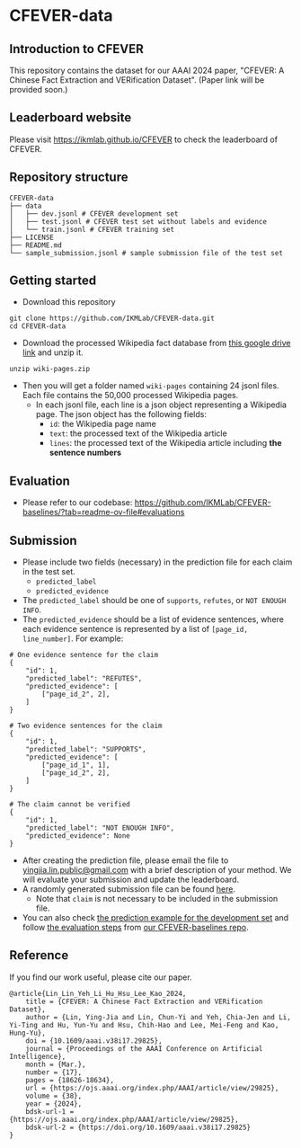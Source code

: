 # CFEVER-data

## Introduction to CFEVER
This repository contains the dataset for our AAAI 2024 paper, "CFEVER: A Chinese Fact Extraction and VERification Dataset". (Paper link will be provided soon.)

## Leaderboard website
Please visit https://ikmlab.github.io/CFEVER to check the leaderboard of CFEVER.

## Repository structure
```
CFEVER-data
├── data
│   ├── dev.jsonl # CFEVER development set
│   ├── test.jsonl # CFEVER test set without labels and evidence
│   └── train.jsonl # CFEVER training set
├── LICENSE
├── README.md
└── sample_submission.jsonl # sample submission file of the test set
```

## Getting started
- Download this repository
```
git clone https://github.com/IKMLab/CFEVER-data.git
cd CFEVER-data
```
- Download the processed Wikipedia fact database from [this google drive link](https://drive.google.com/file/d/1uFkoHbJ2iqm2pMR3rHHBTym3Q7pukKm8/view?usp=sharing) and unzip it.
```
unzip wiki-pages.zip
```
- Then you will get a folder named `wiki-pages` containing 24 jsonl files. Each file contains the 50,000 processed Wikipedia pages.
    - In each jsonl file, each line is a json object representing a Wikipedia page. The json object has the following fields:
        - `id`: the Wikipedia page name
        - `text`: the processed text of the Wikipedia article
        - `lines`: the processed text of the Wikipedia article including **the sentence numbers**

## Evaluation
- Please refer to our codebase: https://github.com/IKMLab/CFEVER-baselines/?tab=readme-ov-file#evaluations

## Submission
- Please include two fields (necessary) in the prediction file for each claim in the test set.
    - `predicted_label`
    - `predicted_evidence`
- The `predicted_label` should be one of `supports`, `refutes`, or `NOT ENOUGH INFO`.
- The `predicted_evidence` should be a list of evidence sentences, where each evidence sentence is represented by a list of `[page_id, line_number]`. For example:

```
# One evidence sentence for the claim
{
    "id": 1,
    "predicted_label": "REFUTES",
    "predicted_evidence": [
        ["page_id_2", 2],
    ]
}
```

```
# Two evidence sentences for the claim
{
    "id": 1,
    "predicted_label": "SUPPORTS",
    "predicted_evidence": [
        ["page_id_1", 1],
        ["page_id_2", 2],
    ]
}
```

```
# The claim cannot be verified
{
    "id": 1,
    "predicted_label": "NOT ENOUGH INFO",
    "predicted_evidence": None
}
```
- After creating the prediction file, please email the file to yingjia.lin.public@gmail.com with a brief description of your method. We will evaluate your submission and update the leaderboard.
- A randomly generated submission file can be found [here](sample_submission.jsonl).
    - Note that `claim` is not necessary to be included in the submission file.
- You can also check [the prediction example for the development set](https://github.com/IKMLab/CFEVER-baselines/blob/main/simple_baseline/data/dumb_dev_pred.jsonl) and follow [the evaluation steps](https://github.com/IKMLab/CFEVER-baselines/tree/main?tab=readme-ov-file#sentence-retrieval-and-claim-verification) from [our CFEVER-baselines repo](https://github.com/IKMLab/CFEVER-baselines).


## Reference
If you find our work useful, please cite our paper.
```
@article{Lin_Lin_Yeh_Li_Hu_Hsu_Lee_Kao_2024,
    title = {CFEVER: A Chinese Fact Extraction and VERification Dataset},
    author = {Lin, Ying-Jia and Lin, Chun-Yi and Yeh, Chia-Jen and Li, Yi-Ting and Hu, Yun-Yu and Hsu, Chih-Hao and Lee, Mei-Feng and Kao, Hung-Yu},
    doi = {10.1609/aaai.v38i17.29825},
    journal = {Proceedings of the AAAI Conference on Artificial Intelligence},
    month = {Mar.},
    number = {17},
    pages = {18626-18634},
    url = {https://ojs.aaai.org/index.php/AAAI/article/view/29825},
    volume = {38},
    year = {2024},
    bdsk-url-1 = {https://ojs.aaai.org/index.php/AAAI/article/view/29825},
    bdsk-url-2 = {https://doi.org/10.1609/aaai.v38i17.29825}
}
```

